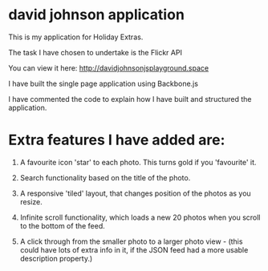 # david johnson application

This is my application for Holiday Extras.

The task I have chosen to undertake is the Flickr API

You can view it here: http://davidjohnsonjsplayground.space

I have built the single page application using Backbone.js

I have commented the code to explain how I have built and structured the application.

# Extra features I have added are:

1. A favourite icon 'star' to each photo.  This turns gold if you 'favourite' it.

2. Search functionality based on the title of the photo.

3. A responsive 'tiled' layout, that changes position of the photos as you resize.

4. Infinite scroll functionality, which loads a new 20 photos when you scroll to the bottom of the feed.

5.  A click through from the smaller photo to a larger photo view - (this could have lots of extra info in it, if the JSON feed had a more usable description property.)










